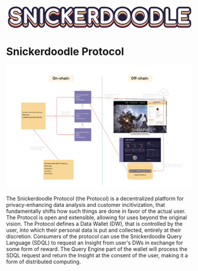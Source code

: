 ![Snickerdoodle Protocol](https://github.com/SnickerdoodleLabs/Snickerdoodle-Theme-Light/blob/main/snickerdoodle_horizontal_notab.png?raw=true)

# Snickerdoodle Protocol

![Architecture Diagram](/documentation/images/protocol-architecture.png)

The Snickerdoodle Protocol (the Protocol) is a decentralized platform for privacy-enhancing data analysis and customer incitivization, that fundamentally shifts how such things are done in favor of the actual user. The Protocol is open and extensible, allowing for uses beyond the original vision. The Protocol defines a Data Wallet (DW), that is controlled by the user, into which their personal data is put and collected, entirely at their discretion. Consumers of the protocol can use the Snickerdoodle Query Language (SDQL) to request an Insight from user's DWs in exchange for some form of reward. The Query Engine part of the wallet will process the SDQL request and return the Insight at the consent of the user, making it a form of distributed computing.
